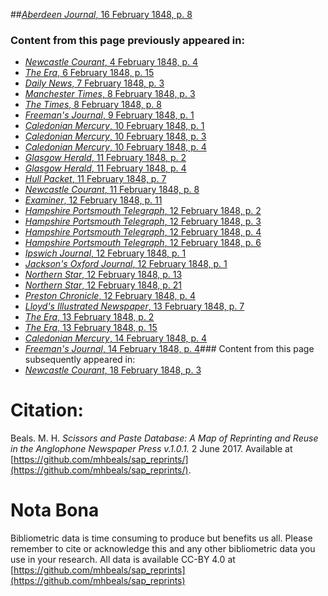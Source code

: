 ##[*Aberdeen Journal*, 16 February 1848, p. 8](https://mhbeals.github.io/sap_html/Aberdeen-Journal/Aberdeen-Journal-16-February-1848-p-8)

### Content from this page previously appeared in:
+ [*Newcastle Courant*, 4 February 1848, p. 4](https://mhbeals.github.io/sap_html/Newcastle-Courant/Newcastle-Courant-4-February-1848-p-4)
+ [*The Era*, 6 February 1848, p. 15](https://mhbeals.github.io/sap_html/The-Era/The-Era-6-February-1848-p-15)
+ [*Daily News*, 7 February 1848, p. 3](https://mhbeals.github.io/sap_html/Daily-News/Daily-News-7-February-1848-p-3)
+ [*Manchester Times*, 8 February 1848, p. 3](https://mhbeals.github.io/sap_html/Manchester-Times/Manchester-Times-8-February-1848-p-3)
+ [*The Times*, 8 February 1848, p. 8](https://mhbeals.github.io/sap_html/The-Times/The-Times-8-February-1848-p-8)
+ [*Freeman's Journal*, 9 February 1848, p. 1](https://mhbeals.github.io/sap_html/Freeman's-Journal/Freeman's-Journal-9-February-1848-p-1)
+ [*Caledonian Mercury*, 10 February 1848, p. 1](https://mhbeals.github.io/sap_html/Caledonian-Mercury/Caledonian-Mercury-10-February-1848-p-1)
+ [*Caledonian Mercury*, 10 February 1848, p. 3](https://mhbeals.github.io/sap_html/Caledonian-Mercury/Caledonian-Mercury-10-February-1848-p-3)
+ [*Caledonian Mercury*, 10 February 1848, p. 4](https://mhbeals.github.io/sap_html/Caledonian-Mercury/Caledonian-Mercury-10-February-1848-p-4)
+ [*Glasgow Herald*, 11 February 1848, p. 2](https://mhbeals.github.io/sap_html/Glasgow-Herald/Glasgow-Herald-11-February-1848-p-2)
+ [*Glasgow Herald*, 11 February 1848, p. 4](https://mhbeals.github.io/sap_html/Glasgow-Herald/Glasgow-Herald-11-February-1848-p-4)
+ [*Hull Packet*, 11 February 1848, p. 7](https://mhbeals.github.io/sap_html/Hull-Packet/Hull-Packet-11-February-1848-p-7)
+ [*Newcastle Courant*, 11 February 1848, p. 8](https://mhbeals.github.io/sap_html/Newcastle-Courant/Newcastle-Courant-11-February-1848-p-8)
+ [*Examiner*, 12 February 1848, p. 11](https://mhbeals.github.io/sap_html/Examiner/Examiner-12-February-1848-p-11)
+ [*Hampshire Portsmouth Telegraph*, 12 February 1848, p. 2](https://mhbeals.github.io/sap_html/Hampshire-Portsmouth-Telegraph/Hampshire-Portsmouth-Telegraph-12-February-1848-p-2)
+ [*Hampshire Portsmouth Telegraph*, 12 February 1848, p. 3](https://mhbeals.github.io/sap_html/Hampshire-Portsmouth-Telegraph/Hampshire-Portsmouth-Telegraph-12-February-1848-p-3)
+ [*Hampshire Portsmouth Telegraph*, 12 February 1848, p. 4](https://mhbeals.github.io/sap_html/Hampshire-Portsmouth-Telegraph/Hampshire-Portsmouth-Telegraph-12-February-1848-p-4)
+ [*Hampshire Portsmouth Telegraph*, 12 February 1848, p. 6](https://mhbeals.github.io/sap_html/Hampshire-Portsmouth-Telegraph/Hampshire-Portsmouth-Telegraph-12-February-1848-p-6)
+ [*Ipswich Journal*, 12 February 1848, p. 1](https://mhbeals.github.io/sap_html/Ipswich-Journal/Ipswich-Journal-12-February-1848-p-1)
+ [*Jackson's Oxford Journal*, 12 February 1848, p. 1](https://mhbeals.github.io/sap_html/Jackson's-Oxford-Journal/Jackson's-Oxford-Journal-12-February-1848-p-1)
+ [*Northern Star*, 12 February 1848, p. 13](https://mhbeals.github.io/sap_html/Northern-Star/Northern-Star-12-February-1848-p-13)
+ [*Northern Star*, 12 February 1848, p. 21](https://mhbeals.github.io/sap_html/Northern-Star/Northern-Star-12-February-1848-p-21)
+ [*Preston Chronicle*, 12 February 1848, p. 4](https://mhbeals.github.io/sap_html/Preston-Chronicle/Preston-Chronicle-12-February-1848-p-4)
+ [*Lloyd's Illustrated Newspaper*, 13 February 1848, p. 7](https://mhbeals.github.io/sap_html/Lloyd's-Illustrated-Newspaper/Lloyd's-Illustrated-Newspaper-13-February-1848-p-7)
+ [*The Era*, 13 February 1848, p. 2](https://mhbeals.github.io/sap_html/The-Era/The-Era-13-February-1848-p-2)
+ [*The Era*, 13 February 1848, p. 15](https://mhbeals.github.io/sap_html/The-Era/The-Era-13-February-1848-p-15)
+ [*Caledonian Mercury*, 14 February 1848, p. 4](https://mhbeals.github.io/sap_html/Caledonian-Mercury/Caledonian-Mercury-14-February-1848-p-4)
+ [*Freeman's Journal*, 14 February 1848, p. 4](https://mhbeals.github.io/sap_html/Freeman's-Journal/Freeman's-Journal-14-February-1848-p-4)### Content from this page subsequently appeared in:
+ [*Newcastle Courant*, 18 February 1848, p. 3](https://mhbeals.github.io/sap_html/Newcastle-Courant/Newcastle-Courant-18-February-1848-p-3)
                    
# Citation: 

Beals. M. H. *Scissors and Paste Database: A Map of Reprinting and Reuse in the Anglophone Newspaper Press v.1.0.1.* 2 June 2017. Available at [https://github.com/mhbeals/sap_reprints/](https://github.com/mhbeals/sap_reprints/). 
                    
# Nota Bona

Bibliometric data is time consuming to produce but benefits us all. Please remember to cite or acknowledge this and any other bibliometric data you use in your research. All data is available CC-BY 4.0 at [https://github.com/mhbeals/sap_reprints](https://github.com/mhbeals/sap_reprints)